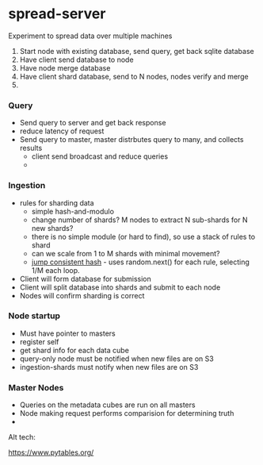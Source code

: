 # spread-server

Experiment to spread data over multiple machines


1. Start node with existing database, send query, get back sqlite database
2. Have client send database to node
3. Have node merge database
4. Have client shard database, send to N nodes, nodes verify and merge
5. 



### Query

* Send query to server and get back response
* reduce latency of request
* Send query to master, master distrbutes query to many, and collects results
  * client send broadcast and reduce queries
  * 

### Ingestion

* rules for sharding data
  * simple hash-and-modulo
  * change number of shards? M nodes to extract N sub-shards for N new shards?
  * there is no simple module (or hard to find), so use a stack of rules to shard
  * can we scale from 1 to M shards with minimal movement?
  * [jump consistent hash](https://arxiv.org/ftp/arxiv/papers/1406/1406.2294.pdf) - uses random.next() for each rule, selecting 1/M each loop.
* Client will form database for submission
* Client will split database into shards and submit to each node
* Nodes will confirm sharding is correct

### Node startup

* Must have pointer to masters
* register self
* get shard info for each data cube
* query-only node must be notified when new files are on S3
* ingestion-shards must notify when new files are on S3


### Master Nodes

* Queries on the metadata cubes are run on all masters
* Node making request performs comparision for determining truth
* 
  



Alt tech:

https://www.pytables.org/
